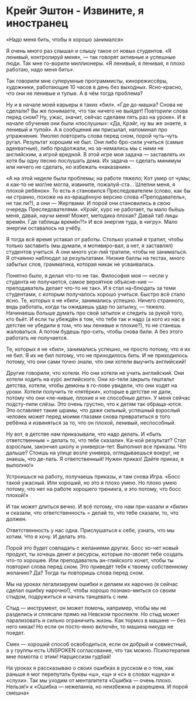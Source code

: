 # Крейг Эштон - Извините, я иностранец

  

«Надо меня бить, чтобы я хорошо занимался»

Я очень много раз слышал и слышу такое от новых студентов. «Я ленивый, контролируй меня», — так говорят активные и успешные люди. Так мне го-ворили миллионеры. «Я ленивый, я ленивая, я плохо работаю, надо меня бить».

Так говорили мне суперумные программисты, кинорежиссёры, художники, работающие 10 часов в день без выходных. Ясно-красно, что они не ленивые и тупые. А в чём тогда проблема?

Ну и в начале моей карьеры я таких «бил». «Где до-машка? Снова не сделали? Вы же понимаете, что так ничего не выйдет! Повторили слова перед сном? Ну, ужас, значит, сейчас сделаем пять раз на уроке». И в начале обучения они были «послушны»: «Да, Крэйг, ну вы же знаете, я ленивый и тупой». А я сообщения им присылал, напоминал про упражнения. Умолял повторить слова перед сном, порой чуть-чуть ругал. Результат хорошим не был. Они либо бро-сили учиться (самые адекватные), либо продолжали, но за-нимались мы с ними не английским, а игрой вредной. В этой игре моя задача — заставлять их хотя бы одну песню послушать дома. Их задача — сделать минимум или ничего не сделать, но избежать «наказания».

«А на этой неделе были проблемы; на работе тяжело; Кот умер от чумы; я как-то не мог/не могла, извините, пожалуй-ста... Шлепни меня, я плохой ребёнок». То есть я становился Преследователем (слово, как бы ни странно, похоже на из-вращённую версию слова «Преподаватель», не так ли?), а они — Жертвами. И порой они становились в свою очередь Преследователями. «Крэйг, курс не работает, ты мало бьёшь меня, давай, научи меня! Может, методика плохая? Давай таб лицы времён. Где таблицы времён?!» И вся энергия туда, в «игру». Мало энергии оставалось на учёбу.

Я тогда всё время уставал от работы. Столько усилий я тратил, чтобы только заставить (мы думали, я мотивиро-вал, а нет, я заставлял) студентов учиться. А они много уси-лий тратили, чтобы не заниматься. Я отчаянно наблюдал за результатами. Низкие баллы на тестах, много забытых слов, грамматика, которая никак не усваивалась.

Понятно было, я делал что-то не так. Философия моя — «если у студента не получается, самое вероятное объясне-ние — преподаватель делает что-то не так». И я стал на-блюдать за теми студентами, с которым получалось хорошо учиться. Быстро всё стало ясно. Те, которых я не «бил», занимались успешно. Ничего странного, ведь работать, когда ты ожидаешь удар по затылку, — тяжело. Начинаешь больше думать про свой затылок и следить за рукой того, кто бьёт. И если ты убеждён в том, что тебе так и надо (а кого из нас в детстве не убедили в том, что мы ленивые и плохие?), то не станешь жаловаться. А потом будешь про-сить, чтобы снова били. А без этого работать не получается.

Те, которых я не «бил», занимались успешно, не просто потому, что я их не бил. Я их не бил потому, что не приходилось бить. И не приходилось потому, что они сами точно знали, что они хотели выучить английский!

Другие говорили, что хотели. Но они хотели не учить английский. Они хотели ходить на курс английского. Они хо-тели закрыть гештальт детства, хотели, чтобы демоны в го-лове увидели, что они ходят на уроки. Хотели получить те «пятёрки», которые в детстве не дали, потому что они «ле-нивые, плохие и не способные дети». У меня сейчас подсту-пили слёзы. Это очень грустно, что к детям так обраща-ются. Это оставляет такие шрамы, что даже сильный, успешный взрослый человек может перед моими глазами снова превратиться в того ребёнка и извиняться за то, что он плохой, ленивый, неспособный.

Ну вот, в детстве нам приказывали, что надо делать. И «быть ответственным = делать то, что тебе сказали». Ка-кой результат? Стал взрослым, закончил школу и универси-тет. Выполнил все приказы. Что дальше? Стоишь на улице возле универа, оглядываешься вокруг, не знаешь, что де-лать. Я ответственный! Нужен приказ! Дайте приказ, я выполню!»

Устроишься на работу, получаешь приказы, и там снова Игра. «Босс такой ужасный. Или хороший, но это я плохо умею. Но плохо умею потому, что нет на работе хорошего тренинга, и это потому, что босс плохой!»

И так может длиться вечно. И всё потому, что нам при-казали и «били» и сказали, что ответственность = делай то, что тебе сказали, то, что должен.

Ответственность у нас одна. Прислушаться к себе, узнать, что мы хотим. Что я хочу. И делать это.

Порой это будет совпадать с желаниями других. Босс хо-чет новый продукт, ты хочешь денег и ресурсы, которые по-зволят тебе создать что-то хорошее. Или преподаватель ан-глийского хочет, чтобы ты повторил слова перед сном. Это приведёт тебя к твоему собственному желанию? Да? Тогда ты повторишь слова перед сном.

Мы на уроках легализируем ошибки и делаем их нарочно (я сейчас сделал ошибку нарочно!), чтобы хорошо познако-миться со своим стыдом, подружиться и начать танцевать с ним. 

Стыд — инструмент, он может помочь, например, чтобы мы не разделись и сплясали прямо на Невском проспекте. Но стыд может парализовать и сильно ограничить жизнь. Как тормоз в машине — без него никак! Но если он посто-янно включён, то машина никуда не поедет.

Смех — хороший способ освободиться, если он добрый и совместный, а у группы есть UNSPOKEN согласование, что так можно. Психотерапия мне помогла с этим! Нарциссизм гудбай!

На уроках я рассказываю о своих ошибках в русском и о том, как раньше я мог перепутать буквы «ш», «щ» и «с» в словах «щука» и «слухи». Так мы уходим от менталитета «Ошибка — очень плохо. Нельзя!» к «Ошибка — нежеланна, но неизбежна и разрешена. И порой смешна»